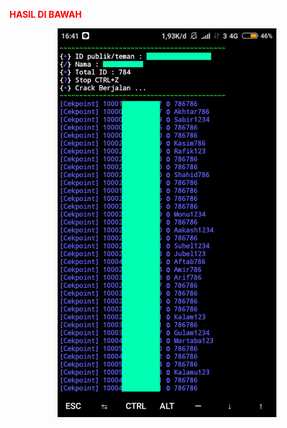 <b><h><font color="red">HASIL DI BAWAH
<p align="center">
  <img src="ss.png" width="350" title="hover text">
</p>
